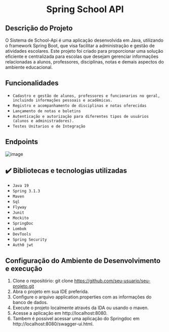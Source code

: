 <h1 align="center"> Spring School API </h1>

## Descrição do Projeto
O Sistema de School-Api é uma aplicação desenvolvida em Java, utilizando o framework Spring Boot, que visa facilitar a administração e gestão de atividades escolares. Este projeto foi criado para proporcionar uma solução eficiente e centralizada para escolas que desejam gerenciar informações relacionadas a alunos, professores, disciplinas, notas e demais aspectos do ambiente educacional.

## Funcionalidades

- ``Cadastro e gestão de alunos, professores e funcionarios no geral, incluindo informações pessoais e acadêmicas.``
- ``Registro e acompanhamento de disciplinas e notas oferecidas``
- ``Lançamento de notas e boletins``
- ``Autenticação e autorização para diferentes tipos de usuários (alunos e administradores).``
- ``Testes Unitarios e de Integração``

## Endpoints

![image]()

## ✔️ Bibliotecas e tecnologias utilizadas

- ``Java 19``
- ``Spring 3.1.3``
- ``Maven``
- ``Sql``
- ``Flyway``
- ``Junit``
- ``Mockito``
- ``SpringDoc``
- ``Lombok``
- ``DevTools``
- ``Spring Security``
- ``Auth0 jwt``

## Configuração do Ambiente de Desenvolvimento e execução

1. Clone o repositório: git clone https://github.com/seu-usuario/seu-projeto.git
2. Abra o projeto em sua IDE preferida.
3. Configure o arquivo application.properties com as informações do banco de dados.
4. Execute o projeto localmente através da IDA ou usando o maven.
5. Acesse a aplicação em http://localhost:8080.
6. Tambem é possivel acessar uma aplicação do Springdoc em http://localhost:8080/swagger-ui.html.


